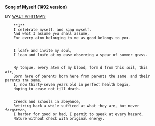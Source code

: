 ---
---
**Song of Myself (1892 version)**

BY [WALT WHITMAN](https://www.poetryfoundation.org/poets/walt-whitman)

		**1**
		I celebrate myself, and sing myself,
		And what I assume you shall assume,
		For every atom belonging to me as good belongs to you.
		

		I loafe and invite my soul,
		I lean and loafe at my ease observing a spear of summer grass.
		

		My tongue, every atom of my blood, form’d from this soil, this air,
		Born here of parents born here from parents the same, and their parents the same,
		I, now thirty-seven years old in perfect health begin,
		Hoping to cease not till death.
		

		Creeds and schools in abeyance,
		Retiring back a while sufficed at what they are, but never forgotten,
		I harbor for good or bad, I permit to speak at every hazard,
		Nature without check with original energy.
